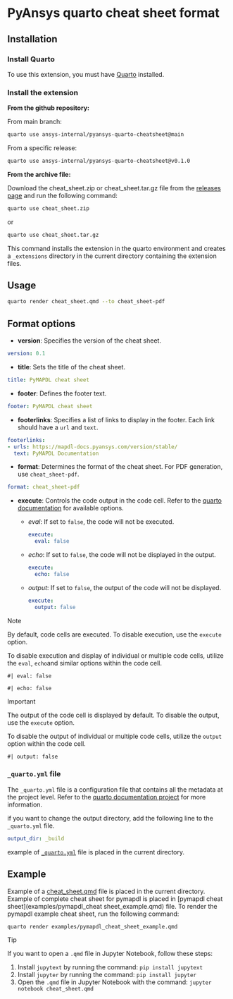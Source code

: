 # PyAnsys quarto cheat sheet format


## Installation

### Install Quarto
To use this extension, you must have [Quarto](https://quarto.org/docs/getting-started/installation.html) installed.

### Install the extension

**From the github repository:**

From main branch:

```bash
quarto use ansys-internal/pyansys-quarto-cheatsheet@main
```

From a specific release:

```bash
quarto use ansys-internal/pyansys-quarto-cheatsheet@v0.1.0
```

**From the archive file:**

Download the cheat_sheet.zip or cheat_sheet.tar.gz file from the
[releases page](https://github.com/ansys-internal/pyansys-quarto-cheatsheet/releases) and run the following command:

```bash
quarto use cheat_sheet.zip
```
or
```bash
quarto use cheat_sheet.tar.gz
```

This command installs the extension in the quarto environment and creates
a ``_extensions`` directory in the current directory containing the extension files.

## Usage

```bash
quarto render cheat_sheet.qmd --to cheat_sheet-pdf
```
## Format options

- **version**: Specifies the version of the cheat sheet.
```yaml
version: 0.1
```
- **title**: Sets the title of the cheat sheet.
```yaml
title: PyMAPDL cheat sheet
```
- **footer**: Defines the footer text.
```yaml
footer: PyMAPDL cheat sheet
```
- **footerlinks**:  Specifies a list of links to display in the footer.
Each link should have a ``url`` and ``text``.
```yaml
footerlinks:
- urls: https://mapdl-docs.pyansys.com/version/stable/
  text: PyMAPDL Documentation
```
- **format**: Determines the format of the cheat sheet. For PDF generation, use  `cheat_sheet-pdf`.
```yaml
format: cheat_sheet-pdf
```
- **execute**: Controls the code output in the code cell. Refer to the
[quarto documentation](https://quarto.org/docs/reference/cells/cells-knitr.html#code-output)
for available options.

  - *eval*: If set to `false`, the code will not be executed.
    ```yaml
    execute:
      eval: false
    ```
  - *echo*: If set to `false`, the code will not be displayed in the output.
    ```yaml
    execute:
      echo: false
    ```
  - *output*: If set to `false`, the output of the code will not be displayed.
    ```yaml
    execute:
      output: false
    ```

> [!NOTE]
> By default, code cells are executed. To disable execution, use the `execute` option.
>
> To disable execution and display of individual or multiple code cells,
> utilize the `eval`, `echo`and similar options within the code cell.
>  ```
> #| eval: false
>
> #| echo: false
>  ```

> [!IMPORTANT]
> The output of the code cell is displayed by default. To disable the output, use the `execute` option.
>
> To disable the output of individual or multiple code cells,
> utilize the `output` option within the code cell.
>  ```
> #| output: false
>  ```

### ``_quarto.yml`` file
The `_quarto.yml` file is a configuration file that contains all the metadata at the project level.
Refer to the [quarto documentation project](https://quarto.org/docs/projects/quarto-projects.html#project-metadata)
for more information.

if you want to change the output directory, add the following line to the `_quarto.yml` file.
```yaml
output_dir: _build
```
example of [``_quarto.yml``](_quarto.yml) file is placed in the current directory.


## Example

Example of a [cheat_sheet.qmd](cheat_sheet.qmd) file is placed in the current directory.
Example of complete cheat sheet for pymapdl is placed in [pymapdl cheat sheet](examples/pymapdl_cheat sheet_example.qmd) file.
To render the pymapdl example cheat sheet, run the following command:
```bash
quarto render examples/pymapdl_cheat_sheet_example.qmd
```
> [!TIP]
> If you want to open a `.qmd` file in Jupyter Notebook, follow these steps:
> 1. Install `jupytext` by running the command: `pip install jupytext`
> 2. Install `jupyter` by running the command: `pip install jupyter`
> 3. Open the `.qmd` file in Jupyter Notebook with the command: `jupyter notebook cheat_sheet.qmd`
